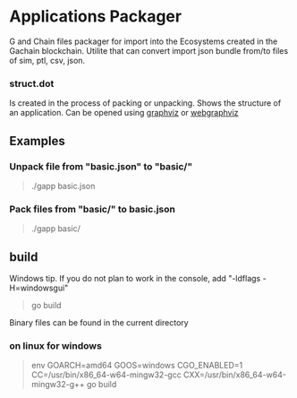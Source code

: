 # Applications Packager

G and Chain files packager for import into the Ecosystems created in the Gachain blockchain.
Utilite that can convert import json bundle from/to files of sim, ptl, csv, json.


### struct.dot

Is created in the process of packing or unpacking. Shows the structure of an application. Can be opened using [graphviz](http://graphviz.org/download/) or [webgraphviz](http://webgraphviz.com/)


## Examples

### Unpack file from "basic.json" to "basic/"

>./gapp basic.json

### Pack files from "basic/" to basic.json

>./gapp basic/

## build

Windows tip. If you do not plan to work in the console, add "-ldflags -H=windowsgui"

>go build  

Binary files can be found in the current directory 

### on linux for windows

 >env GOARCH=amd64 GOOS=windows CGO_ENABLED=1 CC=/usr/bin/x86_64-w64-mingw32-gcc CXX=/usr/bin/x86_64-w64-mingw32-g++  go build
